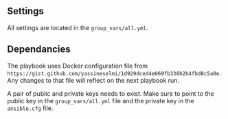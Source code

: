 ## Settings

All settings are located in the `group_vars/all.yml`.

## Dependancies

The playbook uses Docker configuration file from `https://gist.github.com/yassineselmi/1d929dced4e069fb338b2b4fbd8c5a0e`. 
Any changes to that file will reflect on the next playbook run.

A pair of public and private keys needs to exist. Make sure to point to the public key in the `group_vars/all.yml` file and
the private key in the `ansible.cfg` file.
